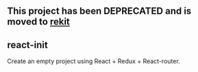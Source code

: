 ## This project has been DEPRECATED and is moved to [rekit](https://github.com/supnate/rekit)
## react-init
Create an empty project using React + Redux + React-router.
